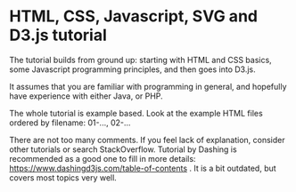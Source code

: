 # HTML, CSS, Javascript, SVG and D3.js tutorial

The tutorial builds from ground up: starting with HTML and CSS basics, some Javascript programming principles, and then goes into D3.js.

It assumes that you are familiar with programming in general, and hopefully have experience with either Java, or PHP.

The whole tutorial is example based. Look at the example HTML files ordered by filename: 01-..., 02-... 

There are not too many comments. If you feel lack of explanation, consider other tutorials or search StackOverflow. Tutorial by Dashing is recommended as a good one to fill in more details: https://www.dashingd3js.com/table-of-contents . It is a bit outdated, but covers most topics very well.
